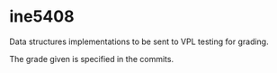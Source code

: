 # ine5408

Data structures implementations to be sent to VPL testing for grading.

The grade given is specified in the commits.
